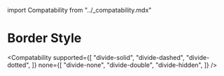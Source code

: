 import Compatability from "../\_compatability.mdx"

# Border Style

<Compatability
supported={[
"divide-solid",
"divide-dashed",
"divide-dotted",
]}
none={[
"divide-none",
"divide-double",
"divide-hidden",
]}
/>
